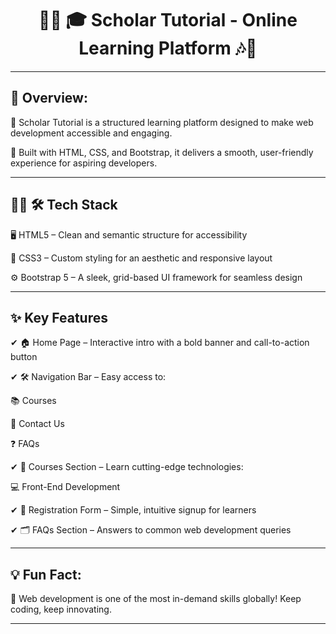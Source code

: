 <!-- 🎉✨ Project Showcase: "Scholar Tutorial - Online Learning Platform" 🎊🎶 ✨🎉 -->

<h1 align="center">🎉✨ 🎓 Scholar Tutorial - Online Learning Platform 🎶🎊</h1>

---

## 🚀 Overview:

🔹 Scholar Tutorial is a structured learning platform designed to make web development accessible and engaging.

🔹 Built with HTML, CSS, and Bootstrap, it delivers a smooth, user-friendly experience for aspiring developers.

---

## 📸✨ 🛠 Tech Stack
🖥️ HTML5 – Clean and semantic structure for accessibility 

🎨 CSS3 – Custom styling for an aesthetic and responsive layout 

⚙️ Bootstrap 5 – A sleek, grid-based UI framework for seamless design

---

## ✨ Key Features
✔ 🏠 Home Page – Interactive intro with a bold banner and call-to-action button 

✔ 🛠 Navigation Bar – Easy access to:

📚 Courses

📩 Contact Us

❓ FAQs 

✔ 📖 Courses Section – Learn cutting-edge technologies:

💻 Front-End Development

✔ 📝 Registration Form – Simple, intuitive signup for learners 

✔ 🗂 FAQs Section – Answers to common web development queries

---

## 💡 Fun Fact:

🌟 Web development is one of the most in-demand skills globally! Keep coding, keep innovating.

---
